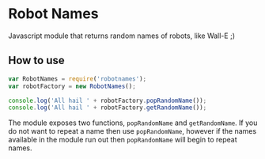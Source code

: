 # Robot Names
Javascript module that returns random names of robots, like Wall-E ;)

## How to use

```js
var RobotNames = require('robotnames');
var robotFactory = new RobotNames();

console.log('All hail ' + robotFactory.popRandomName());
console.log('All hail ' + robotFactory.getRandomName());
```

The module exposes two functions, `popRandomName` and `getRandomName`. If you do not want to repeat a name then use `popRandomName`, however if the names available in the module run out then `popRandomName` will begin to repeat names.
